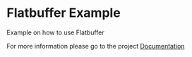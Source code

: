 
# Flatbuffer Example

Example on how to use Flatbuffer

For more information please go to the project [Documentation]( ./doc/src/index.md )


